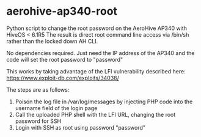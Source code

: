 # aerohive-ap340-root
Python script to change the root password on the AeroHive AP340 with HiveOS &lt; 6.1R5
The result is direct root command line access via /bin/sh rather than the locked down AH CLI.

No dependencies required. Just need the IP address of the AP340 and the code will set the root password to "password"

This works by taking advantage of the LFI vulnerability described here:
https://www.exploit-db.com/exploits/34038/

The steps are as follows:

1. Poison the log file in /var/log/messages by injecting PHP code into the username field of the login page
2. Call the uploaded PHP shell with the LFI URL, changing the root password for SSH
3. Login with SSH as root using password "password"
